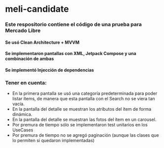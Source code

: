 # meli-candidate
### Este respositorio contiene el código de una prueba para Mercado Libre
#### Se usó Clean Architecture + MVVM
#### Se implementaron pantallas con XML, Jetpack Compose y una combinación de ambas
#### Se implementó Injección de dependencias

### Tener en cuenta:
- En la primera pantalla se usó una categoría predeterminada para poder listar ítems, de manera que esta pantalla con el Search no se viera tan vacía.
- En la pantalla del detalle se muestran los atributos del ítem de forma dinámica.
- En la pantalla del detalle se muestran las fotos del ítem en un carousel.
- Por premura de tiempo sólo se implementaron test unitarios en los UseCases
- Por premura de tiempo no se agregó paginación (aunque las clases que lo permiten si quedaron implementadas)
